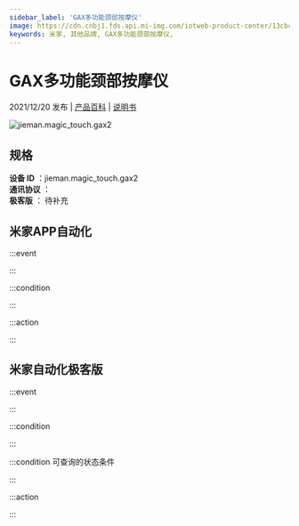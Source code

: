 ```yaml
---
sidebar_label: 'GAX多功能颈部按摩仪'
image: https://cdn.cnbj1.fds.api.mi-img.com/iotweb-product-center/13cbccb1a51409d08fb5f93a8419ac94_1637638073185.png?GalaxyAccessKeyId=AKVGLQWBOVIRQ3XLEW&Expires=9223372036854775807&Signature=WTHtd/QV+splQy/fzGErGWgl4vU=
keywords: 米家, 其他品牌, GAX多功能颈部按摩仪, 
---
```

# GAX多功能颈部按摩仪

2021/12/20 发布 | [产品百科](https://home.mi.com/webapp/content/baike/product/index.html?model=jieman.magic_touch.gax2/) | [说明书](https://home.mi.com/views/introduction.html?model=jieman.magic_touch.gax2&region=cn)

![jieman.magic_touch.gax2](https://cdn.cnbj1.fds.api.mi-img.com/iotweb-product-center/13cbccb1a51409d08fb5f93a8419ac94_1637638073185.png?GalaxyAccessKeyId=AKVGLQWBOVIRQ3XLEW&Expires=9223372036854775807&Signature=WTHtd/QV+splQy/fzGErGWgl4vU=)

## 规格  
> 
**设备 ID** ：jieman.magic_touch.gax2  
**通讯协议** ：  
**极客版**  ： 待补充 


## 米家APP自动化  

:::event  

:::

:::condition  

:::

:::action   

:::

## 米家自动化极客版  

:::event  

:::

:::condition  

:::

:::condition 可查询的状态条件  

:::

:::action  

:::

        
